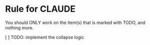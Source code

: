 # Rule for CLAUDE

You should ONLY work on the item(s) that is marked with TODO, and nothing more.

[ ] TODO: implement the collapse logic
